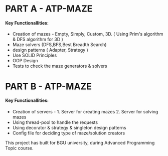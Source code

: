# PART A - ATP-MAZE 
#### Key Functionallities:
* Creation of mazes - Empty, Simply, Custom, 3D. ( Using Prim's algorithm & DFS algorithm for 3D )
* Maze solvers (DFS,BFS,Best Breadth Search)
* design patterns ( Adapter, Strategy )
* Use SOLID Principles
* OOP Design
* Tests to check the maze generators & solvers


# PART B - ATP-MAZE 
#### Key Functionallities:
* Creation of servers - 1. Server for creating mazes 2. Server for solving mazes
* Using thread-pool to handle the requests
* Using decorator & strategy & singleton design patterns
* Config file for deciding type of maze/solution creators


This project has built for BGU university, during Advanced Programming Topic course.

